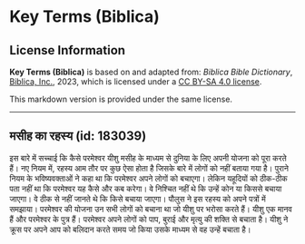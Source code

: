 # Key Terms (Biblica)

## License Information

**Key Terms (Biblica)** is based on and adapted from: _Biblica Bible Dictionary_, [Biblica, Inc.](https://www.biblica.com/), 2023, which is licensed under a [CC BY-SA 4.0 license](https://creativecommons.org/licenses/by-sa/4.0/legalcode.en).

This markdown version is provided under the same license.



--------------------------------

## मसीह का रहस्य (id: 183039)

इस बारे में सच्चाई कि कैसे परमेश्वर यीशु मसीह के माध्यम से दुनिया के लिए अपनी योजना को पूरा करते हैं। नए नियम में, रहस्य आम तौर पर कुछ ऐसा होता है जिसके बारे में लोगों को नहीं बताया गया है। पुराने नियम के भविष्यवक्ताओं ने कहा था कि परमेश्वर अपने लोगों को बचाएगा। लेकिन यहूदियों को ठीक\-ठीक पता नहीं था कि परमेश्वर यह कैसे और कब करेगा। वे निश्चित नहीं थे कि उन्हें कोन या किससे बचाया जाएगा। वे ठीक से नहीं जानते थे कि किसे बचाया जाएगा। पौलुस ने इस रहस्य को अपने पत्रों में समझाया। परमेश्वर की योजना उन सभी लोगों को बचाना था जो यीशु पर भरोसा करते हैं। यीशु एक मानव हैं और परमेश्वर के पुत्र हैं। परमेश्वर अपने लोगों को पाप, बुराई और मृत्यु की शक्ति से बचाता है। यीशु ने क्रूस पर अपने आप को बलिदान करते समय जो किया उसके माध्यम से वह उन्हें बचाता है।


